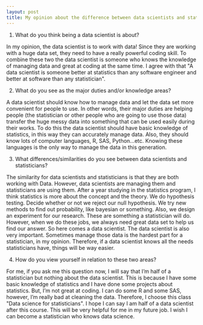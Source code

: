 ```yaml
---
layout: post
title: My opinion about the difference between data scientists and statisticians!
---
```


1.	What do you think being a data scientist is about?

  In my opinion, the data scientist is to work with data! Since they are working with a huge data set, they need to have a really powerful coding skill. To combine these two the data scientist is someone who knows the knowledge of managing data and great at coding at the same time. I agree with that "A data scientist is someone better at statistics than any software engineer and better at software than any statistician".


2.	What do you see as the major duties and/or knowledge areas? 

  A data scientist should know how to manage data and let the data set more convenient for people to use. In other words, their major duties are helping people (the statistician or other people who are going to use those data) transfer the huge messy data into something that can be used easily during their works. To do this the data scientist should have basic knowledge of statistics, in this way they can accurately manage data. Also, they should know lots of computer languages, R, SAS, Python...etc. Knowing these languages is the only way to manage the data in this generation.


3.	What differences/similarities do you see between data scientists and statisticians?

  The similarity for data scientists and statisticians is that they are both working with Data. However, data scientists are managing them and statisticians are using them.
  After a year studying in the statistics program, I think statistics is more about the concept and the theory. We do hypothesis testing. Decide whether or not we reject our null hypothesis. We try new methods to find out probability, like bayesian or something. Also, we design an experiment for our research. These are something a statistician will do. However, when we do these jobs, we always need great data set to help us find our answer. So here comes a data scientist.
  The data scientist is also very important.  Sometimes manage those data is the hardest part for a statistician, in my opinion. Therefore, if a data scientist knows all the needs statisticians have, things will be way easier.


4.	How do you view yourself in relation to these two areas?

  For me, if you ask me this question now, I will say that I’m half of a statistician but nothing about the data scientist. This is because I have some basic knowledge of statistics and I have done some projects about statistics. But, I’m not great at coding. I can do some R and some SAS, however, I’m really bad at cleaning the data. Therefore, I choose this class "Data science for statisticians". I hope I can say I am half of a data scientist after this course. This will be very helpful for me in my future job. I wish I can become a statistician who knows data science.

